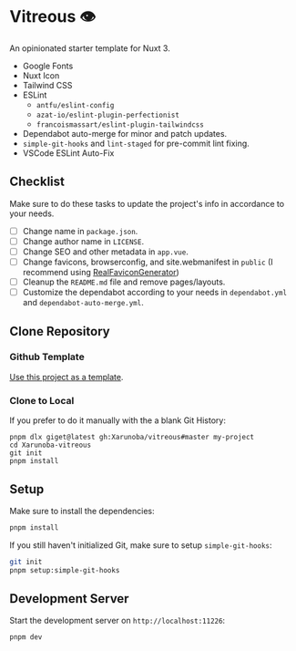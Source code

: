 # Vitreous 👁️

An opinionated starter template for Nuxt 3.

* Google Fonts
* Nuxt Icon
* Tailwind CSS
* ESLint
    * `antfu/eslint-config`
    * `azat-io/eslint-plugin-perfectionist`
    * `francoismassart/eslint-plugin-tailwindcss`
* Dependabot auto-merge for minor and patch updates.
* `simple-git-hooks` and `lint-staged` for pre-commit lint fixing.
* VSCode ESLint Auto-Fix

## Checklist
Make sure to do these tasks to update the project's info in accordance to your needs.

- [ ] Change name in `package.json`.
- [ ] Change author name in `LICENSE`.
- [ ] Change SEO and other metadata in `app.vue`.
- [ ] Change favicons, browserconfig, and site.webmanifest in `public` (I recommend using [RealFaviconGenerator](https://realfavicongenerator.net/))
- [ ] Cleanup the `README.md` file and remove pages/layouts.
- [ ] Customize the dependabot according to your needs in `dependabot.yml` and `dependabot-auto-merge.yml`.

## Clone Repository

### Github Template

[Use this project as a template](https://github.com/Xarunoba/vitreous).

### Clone to Local

If you prefer to do it manually with the a blank Git History:

```
pnpm dlx giget@latest gh:Xarunoba/vitreous#master my-project
cd Xarunoba-vitreous
git init
pnpm install
```

## Setup

Make sure to install the dependencies:

```bash
pnpm install
```

If you still haven't initialized Git, make sure to setup `simple-git-hooks`:

```bash
git init
pnpm setup:simple-git-hooks
```

## Development Server

Start the development server on `http://localhost:11226`:

```bash
pnpm dev
```
